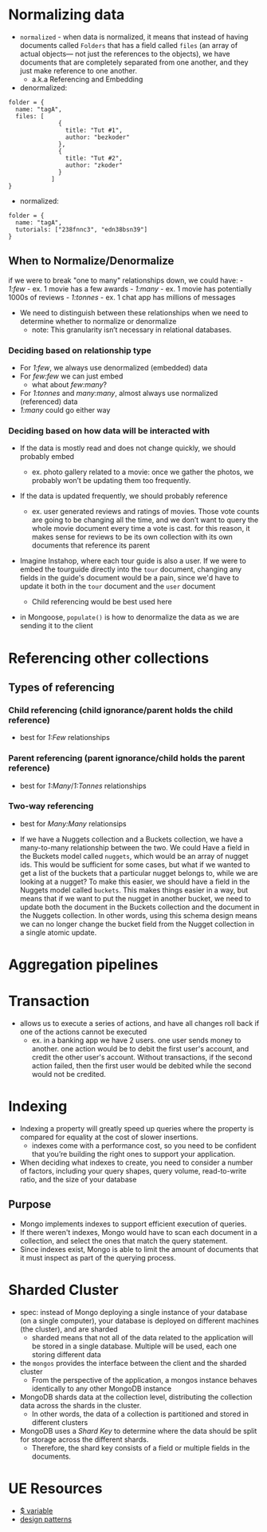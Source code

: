 
# Normalizing data
- `normalized` - when data is normalized, it means that instead of having documents called `Folders` that has a field called `files` (an array of actual objects— not just the references to the objects), we have documents that are completely separated from one another, and they just make reference to one another.
	- a.k.a Referencing and Embedding
- denormalized:
```
folder = {
  name: "tagA",
  files: [
			  {
			    title: "Tut #1",
			    author: "bezkoder"
			  },
			  {
			    title: "Tut #2",
			    author: "zkoder"
			  }
			]
}
```
- normalized:
```
folder = {
  name: "tagA",
  tutorials: ["238fnnc3", "edn38bsn39"]
}
```

## When to Normalize/Denormalize
if we were to break "one to many" relationships down, we could have:
	- *1:few* - ex. 1 movie has a few awards
	- *1:many* - ex. 1 movie has potentially 1000s of reviews
	- *1:tonnes* - ex. 1 chat app has millions of messages
- We need to distinguish between these relationships when we need to determine whether to normalize or denormalize
	- note: This granularity isn’t necessary in relational databases.

### Deciding based on relationship type
- For *1:few*, we always use denormalized (embedded) data
- For *few:few* we can just embed
	- what about *few:many*?
- For *1:tonnes* and *many:many*, almost always use normalized (referenced) data
- *1:many* could go either way

### Deciding based on how data will be interacted with
- If the data is mostly read and does not change quickly, we should probably embed
	- ex. photo gallery related to a movie: once we gather the photos, we probably won’t be updating them too frequently.
- If the data is updated frequently, we should probably reference
	- ex. user generated reviews and ratings of movies. Those vote counts are going to be changing all the time, and we don’t want to query the whole movie document every time a vote is cast. for this reason, it makes sense for reviews to be its own collection with its own documents that reference its parent
- Imagine Instahop, where each tour guide is also a user. If we were to embed the tourguide directly into the `tour` document, changing any fields in the guide's document would be a pain, since we'd have to update it both in the `tour` document and the `user` document
	- Child referencing would be best used here

- in Mongoose, `populate()` is how to denormalize the data as we are sending it to the client

# Referencing other collections
## Types of referencing
### Child referencing (child ignorance/parent holds the child reference)
- best for *1:Few* relationships

### Parent referencing (parent ignorance/child holds the parent reference)
- best for *1:Many*/*1:Tonnes* relationships


### Two-way referencing
- best for *Many:Many* relationsips

- If we have a Nuggets collection and a Buckets collection, we have a many-to-many relationship between the two. We could Have a field in the Buckets model called `nuggets`, which would be an array of nugget ids. This would be sufficient for some cases, but what if we wanted to get a list of the buckets that a particular nugget belongs to, while we are looking at a nugget? To make this easier, we should have a field in the Nuggets model called `buckets`. This makes things easier in a way, but means that if we want to put the nugget in another bucket, we need to update both the document in the Buckets collection and the document in the Nuggets collection. In other words, using this schema design means we can no longer change the bucket field from the Nugget collection in a single atomic update.

# Aggregation pipelines

# Transaction
- allows us to execute a series of actions, and have all changes roll back if one of the actions cannot be executed
	- ex. in a banking app we have 2 users. one user sends money to another. one action would be to debit the first user's account, and credit the other user's account. Without transactions, if the second action failed, then the first user would be debited while the second would not be credited.

# Indexing
- Indexing a property will greatly speed up queries where the property is compared for equality at the cost of slower insertions.
	- indexes come with a performance cost, so you need to be confident that you’re building the right ones to support your application.
- When deciding what indexes to create, you need to consider a number of factors, including your query shapes, query volume, read-to-write ratio, and the size of your database

## Purpose
- Mongo implements indexes to support efficient execution of queries.
- If there weren't indexes, Mongo would have to scan each document in a collection, and select the ones that match the query statement.
- Since indexes exist, Mongo is able to limit the amount of documents that it must inspect as part of the querying process.

# Sharded Cluster
- spec: instead of Mongo deploying a single instance of your database (on a single computer), your database is deployed on different machines (the cluster), and are sharded
	- sharded means that not all of the data related to the application will be stored in a single database. Multiple will be used, each one storing different data
- the `mongos` provides the interface between the client and the sharded cluster
	- From the perspective of the application, a mongos instance behaves identically to any other MongoDB instance
- MongoDB shards data at the collection level, distributing the collection data across the shards in the cluster.
	- In other words, the data of a collection is partitioned and stored in different clusters
- MongoDB uses a *Shard Key* to determine where the data should be split for storage across the different shards.
	- Therefore, the shard key consists of a field or multiple fields in the documents.


# UE Resources
- [$ variable](https://docs.mongodb.com/manual/reference/operator/projection/positional/)
- [design patterns](http://thetechnick.blogspot.com/2016/06/mongodb-design-patterns.html)